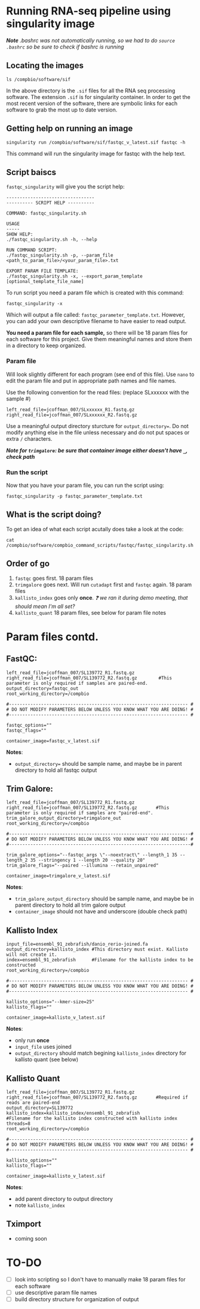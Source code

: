 # Running RNA-seq pipeline using singularity image

***Note** .bashrc was not automatically running, so we had to do `source .bashrc` so be sure to check if bashrc is running*

## Locating the images
```
ls /compbio/software/sif
```

In the above directory is the `.sif` files for all the RNA seq processing software. The extension `.sif` is for singularity container. In order to get the most recent version of the software, there are symbolic links for each software to grab the most up to date version. 

## Getting help on running an image
```
singularity run /compbio/software/sif/fastqc_v_latest.sif fastqc -h
```

This command will run the singularity image for fastqc with the help text. 

## Script baiscs
`fastqc_singularity` will give you the script help:
```
---------------------------------
---------- SCRIPT HELP ----------

COMMAND: fastqc_singularity.sh

USAGE
-----
SHOW HELP:
./fastqc_singularity.sh -h, --help

RUN COMMAND SCRIPT:
./fastqc_singularity.sh -p, --param_file <path_to_param_file>/<your_param_file>.txt

EXPORT PARAM FILE TEMPLATE:
./fastqc_singularity.sh -x, --export_param_template [optional_template_file_name]
```

To run script you need a param file which is created with this command:
```
fastqc_singularity -x
```
Which will output a file called: `fastqc_parameter_template.txt`. However, you can add your own descriptive filename to have easier to read output. 

**You need a param file for each sample,** so there will be 18 param files for each software for this project. Give them meaningful names and store them in a directory to keep organized.

### Param file

Will look slightly different for each program (see end of this file). Use `nano` to edit the param file and put in appropriate path names and file names. 

Use the following convention for the read files: (replace SLxxxxxx with the sample #)

```
left_read_file=jcoffman_007/SLxxxxxx_R1.fastq.gz
right_read_file=jcoffman_007/SLxxxxxx_R2.fastq.gz
```
Use a meaningful output directory sturcture for `output_directory=`. Do not modify anything else in the file unless necessary and do not put spaces or extra `/` characters. 

***Note for `trimgalore`: be sure that container image either doesn't have `_`, check path*** 

### Run the script

Now that you have your param file, you can run the script using: 
```
fastqc_singularity -p fastqc_parameter_template.txt
```

## What is the script doing? 

To get an idea of what each script acutally does take a look at the code: 
```
cat /compbio/software/compbio_command_scripts/fastqc/fastqc_singularity.sh
```

## Order of go

1. `fastqc` goes first. 18 param files
2. `trimgalore` goes next. Will run `cutadapt` first and `fastqc` again. 18 param files
3. `kallisto_index` goes only **once**.
*:question: we ran it during demo meeting, that should mean I'm all set?*
5. `kallisto_quant` 18 param files, see below for param file notes 

# Param files contd. 

## FastQC:

```
left_read_file=jcoffman_007/SL139772_R1.fastq.gz
right_read_file=jcoffman_007/SL139772_R2.fastq.gz        #This parameter is only required if samples are paired-end.
output_directory=fastqc_out
root_working_directory=/compbio

#------------------------------------------------------------------- #
# DO NOT MODIFY PARAMETERS BELOW UNLESS YOU KNOW WHAT YOU ARE DOING! #
#------------------------------------------------------------------- #

fastqc_options=""
fastqc_flags=""

container_image=fastqc_v_latest.sif
```
**Notes**:
* `output_directory=` should be sample name, and maybe be in parent directory to hold all fastqc output


## Trim Galore: 
```
left_read_file=jcoffman_007/SL139772_R1.fastq.gz
right_read_file=jcoffman_007/SL139772_R2.fastq.gz       #This parameter is only required if samples are "paired-end".
trim_galore_output_directory=trimgalore_out
root_working_directory=/compbio

#--------------------------------------------------------------------#
# DO NOT MODIFY PARAMETERS BELOW UNLESS YOU KNOW WHAT YOU ARE DOING! #
#--------------------------------------------------------------------#

trim_galore_options="--fastqc_args \"--noextract\" --length_1 35 --length_2 35 --stringency 1 --length 20 --quality 20"
trim_galore_flags="--paired --illumina --retain_unpaired"

container_image=trimgalore_v_latest.sif
```
**Notes**:
* `trim_galore_output_directory` should be sample name, and maybe be in parent directory to hold all trim galore output
* `container_image` should not have and underscore (double check path)

## Kallisto Index
```
input_file=ensembl_91_zebrafish/danio_rerio-joined.fa
output_directory=kallisto_index #This directory must exist. Kallisto will not create it.
index=ensembl_91_zebrafish      #Filename for the kallisto index to be constructed
root_working_directory=/compbio

#------------------------------------------------------------------- #
# DO NOT MODIFY PARAMETERS BELOW UNLESS YOU KNOW WHAT YOU ARE DOING! #
#------------------------------------------------------------------- #

kallisto_options="--kmer-size=25"
kallisto_flags=""

container_image=kallisto_v_latest.sif
```
**Notes**: 
* only run **once**
* `input_file` uses joined
* `output_directory` should match begining `kallisto_index` directory for kallisto quant (see below)

## Kallisto Quant
```
left_read_file=jcoffman_007/SL139772_R1.fastq.gz
right_read_file=jcoffman_007/SL139772_R2.fastq.gz       #Required if reads are paired-end
output_directory=SL139772
kallisto_index=kallisto_index/ensembl_91_zebrafish              #Filename for the kallisto index constructed with kallisto index
threads=8
root_working_directory=/compbio

#------------------------------------------------------------------- #
# DO NOT MODIFY PARAMETERS BELOW UNLESS YOU KNOW WHAT YOU ARE DOING! #
#------------------------------------------------------------------- #

kallisto_options=""
kallisto_flags=""

container_image=kallisto_v_latest.sif
```
**Notes**:
* add parent directory to output directory 
* note `kallisto_index`

## Tximport
* coming soon

# TO-DO
- [ ] look into scripting so I don't have to manually make 18 param files for each software
- [ ] use descriptive param file names
- [ ] build directory structure for organization of output